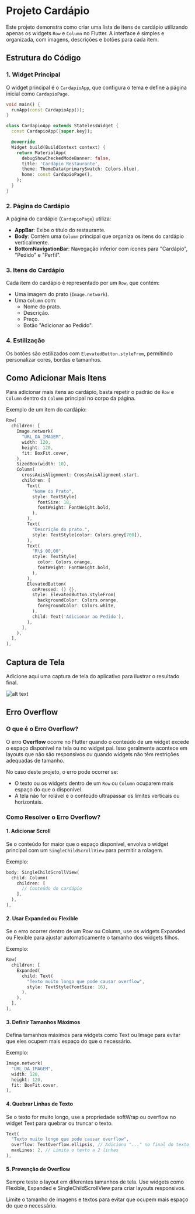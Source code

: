 # Projeto Cardápio

Este projeto demonstra como criar uma lista de itens de cardápio utilizando apenas os widgets `Row` e `Column` no Flutter. A interface é simples e organizada, com imagens, descrições e botões para cada item.

## Estrutura do Código

### 1. **Widget Principal**

O widget principal é o `CardapioApp`, que configura o tema e define a página inicial como `CardapioPage`.

```dart
void main() {
  runApp(const CardapioApp());
}

class CardapioApp extends StatelessWidget {
  const CardapioApp({super.key});

  @override
  Widget build(BuildContext context) {
    return MaterialApp(
      debugShowCheckedModeBanner: false,
      title: 'Cardápio Restaurante',
      theme: ThemeData(primarySwatch: Colors.blue),
      home: const CardapioPage(),
    );
  }
}
````

### 2. **Página do Cardápio**

A página do cardápio (`CardapioPage`) utiliza:

- **AppBar**: Exibe o título do restaurante.
- **Body**: Contém uma `Column` principal que organiza os itens do cardápio verticalmente.
- **BottomNavigationBar**: Navegação inferior com ícones para "Cardápio", "Pedido" e "Perfil".

### 3. **Itens do Cardápio**

Cada item do cardápio é representado por um `Row`, que contém:

- Uma imagem do prato (`Image.network`).
- Uma `Column` com:
  - Nome do prato.
  - Descrição.
  - Preço.
  - Botão "Adicionar ao Pedido".

### 4. **Estilização**

Os botões são estilizados com `ElevatedButton.styleFrom`, permitindo personalizar cores, bordas e tamanhos.

## Como Adicionar Mais Itens

Para adicionar mais itens ao cardápio, basta repetir o padrão de `Row` e `Column` dentro da `Column` principal no corpo da página.

Exemplo de um item do cardápio:

```dart
Row(
  children: [
    Image.network(
      "URL_DA_IMAGEM",
      width: 120,
      height: 120,
      fit: BoxFit.cover,
    ),
    SizedBox(width: 10),
    Column(
      crossAxisAlignment: CrossAxisAlignment.start,
      children: [
        Text(
          "Nome do Prato",
          style: TextStyle(
            fontSize: 18,
            fontWeight: FontWeight.bold,
          ),
        ),
        Text(
          "Descrição do prato.",
          style: TextStyle(color: Colors.grey[700]),
        ),
        Text(
          "R\$ 00,00",
          style: TextStyle(
            color: Colors.orange,
            fontWeight: FontWeight.bold,
          ),
        ),
        ElevatedButton(
          onPressed: () {},
          style: ElevatedButton.styleFrom(
            backgroundColor: Colors.orange,
            foregroundColor: Colors.white,
          ),
          child: Text('Adicionar ao Pedido'),
        ),
      ],
    ),
  ],
),
````

## Captura de Tela

Adicione aqui uma captura de tela do aplicativo para ilustrar o resultado final.

![alt text](img/tela_cardapio.png)

## Erro Overflow

### O que é o Erro Overflow?

O erro **Overflow** ocorre no Flutter quando o conteúdo de um widget excede o espaço disponível na tela ou no widget pai. Isso geralmente acontece em layouts que não são responsivos ou quando widgets não têm restrições adequadas de tamanho.

No caso deste projeto, o erro pode ocorrer se:

- O texto ou os widgets dentro de um `Row` ou `Column` ocuparem mais espaço do que o disponível.
- A tela não for rolável e o conteúdo ultrapassar os limites verticais ou horizontais.

### Como Resolver o Erro Overflow?

#### 1. **Adicionar Scroll**

Se o conteúdo for maior que o espaço disponível, envolva o widget principal com um `SingleChildScrollView` para permitir a rolagem.

Exemplo:

```dart
body: SingleChildScrollView(
  child: Column(
    children: [
      // Conteúdo do cardápio
    ],
  ),
),
````

#### 2. Usar Expanded ou Flexible

Se o erro ocorrer dentro de um Row ou Column, use os widgets Expanded ou Flexible para ajustar automaticamente o tamanho dos widgets filhos.

Exemplo:

````dart
Row(
  children: [
    Expanded(
      child: Text(
        "Texto muito longo que pode causar overflow",
        style: TextStyle(fontSize: 16),
      ),
    ),
  ],
),
````

#### 3. Definir Tamanhos Máximos

Defina tamanhos máximos para widgets como Text ou Image para evitar que eles ocupem mais espaço do que o necessário.

Exemplo:

````dart
Image.network(
  "URL_DA_IMAGEM",
  width: 120,
  height: 120,
  fit: BoxFit.cover,
),
````

#### 4. Quebrar Linhas de Texto

Se o texto for muito longo, use a propriedade softWrap ou overflow no widget Text para quebrar ou truncar o texto.

````dart
Text(
  "Texto muito longo que pode causar overflow",
  overflow: TextOverflow.ellipsis, // Adiciona "..." no final do texto
  maxLines: 2, // Limita o texto a 2 linhas
),
````

#### 5. Prevenção de Overflow

Sempre teste o layout em diferentes tamanhos de tela.
Use widgets como Flexible, Expanded e SingleChildScrollView para criar layouts responsivos.

Limite o tamanho de imagens e textos para evitar que ocupem mais espaço do que o necessário.
